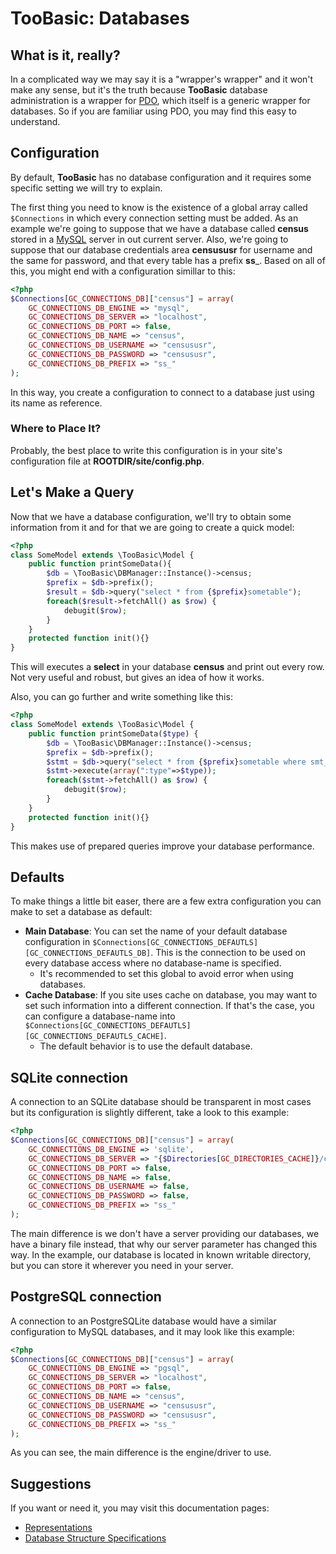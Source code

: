 # TooBasic: Databases
## What is it, really?
In a complicated way we may say it is a "wrapper's wrapper" and it won't make any
sense, but it's the truth because __TooBasic__ database administration is a
wrapper for [PDO](http://php.net/manual/en/book.pdo.php), which itself is a
generic wrapper for databases.
So if you are familiar using PDO, you may find this easy to understand.

## Configuration
By default, __TooBasic__ has no database configuration and it requires some
specific setting we will try to explain.

The first thing you need to know is the existence of a global array called
`$Connections` in which every connection setting must be added.
As an example we're going to suppose that we have a database called __census__
stored in a [MySQL](http://dev.mysql.com/doc/) server in out current server.
Also, we're going to suppose that our database credentials area __censususr__ for
username and the same for password, and that every table has a prefix __ss___.
Based on all of this, you might end with a configuration simillar to this:
```php
<?php
$Connections[GC_CONNECTIONS_DB]["census"] = array(
	GC_CONNECTIONS_DB_ENGINE => "mysql",
	GC_CONNECTIONS_DB_SERVER => "localhost",
	GC_CONNECTIONS_DB_PORT => false,
	GC_CONNECTIONS_DB_NAME => "census",
	GC_CONNECTIONS_DB_USERNAME => "censususr",
	GC_CONNECTIONS_DB_PASSWORD => "censususr",
	GC_CONNECTIONS_DB_PREFIX => "ss_"
);
```
In this way, you create a configuration to connect to a database just using its
name as reference.

### Where to Place It?
Probably, the best place to write this configuration is in your site's
configuration file at __ROOTDIR/site/config.php__.

## Let's Make a Query
Now that we have a database configuration, we'll try to obtain some information
from it and for that we are going to create a quick model:
```php
<?php
class SomeModel extends \TooBasic\Model {
	public function printSomeData(){
		$db = \TooBasic\DBManager::Instance()->census;
		$prefix = $db->prefix();
		$result = $db->query("select * from {$prefix}sometable");
		foreach($result->fetchAll() as $row) {
			debugit($row);
		}
	}
	protected function init(){}
}
```
This will executes a __select__ in your database __census__ and print out every
row.
Not very useful and robust, but gives an idea of how it works.

Also, you can go further and write something like this:
```php
<?php
class SomeModel extends \TooBasic\Model {
	public function printSomeData($type) {
		$db = \TooBasic\DBManager::Instance()->census;
		$prefix = $db->prefix();
		$stmt = $db->query("select * from {$prefix}sometable where smt_type = :type");
		$stmt->execute(array(":type"=>$type));
		foreach($stmt->fetchAll() as $row) {
			debugit($row);
		}
	}
	protected function init(){}
}
```
This makes use of prepared queries  improve your database performance.

## Defaults
To make things a little bit easer, there are a few extra configuration you can
make to set a database as default:

* __Main Database__: You can set the name of your default database configuration
in `$Connections[GC_CONNECTIONS_DEFAUTLS][GC_CONNECTIONS_DEFAUTLS_DB]`. This is
the connection to be used on every database access where no database-name is
specified.
    * It's recommended to set this global to avoid error when using databases.
* __Cache Database__: If you site uses cache on database, you may want to set such
information into a different connection. If that's the case, you can configure a
database-name into
`$Connections[GC_CONNECTIONS_DEFAUTLS][GC_CONNECTIONS_DEFAUTLS_CACHE]`.
    * The default behavior is to use the default database.

## SQLite connection
A connection to an SQLite database should be transparent in most cases but its
configuration is slightly different, take a look to this example:
```php
<?php
$Connections[GC_CONNECTIONS_DB]["census"] = array(
	GC_CONNECTIONS_DB_ENGINE => 'sqlite',
	GC_CONNECTIONS_DB_SERVER => "{$Directories[GC_DIRECTORIES_CACHE]}/census.sqlite3",
	GC_CONNECTIONS_DB_PORT => false,
	GC_CONNECTIONS_DB_NAME => false,
	GC_CONNECTIONS_DB_USERNAME => false,
	GC_CONNECTIONS_DB_PASSWORD => false,
	GC_CONNECTIONS_DB_PREFIX => "ss_"
);
```
The main difference is we don't have a server providing our databases, we have a
binary file instead, that why our server parameter has changed this way.
In the example, our database is located in known writable directory, but you can
store it wherever you need in your server.

## PostgreSQL connection
A connection to an PostgreSQLite database would have a similar configuration to
MySQL databases, and it may look like this example:
```php
<?php
$Connections[GC_CONNECTIONS_DB]["census"] = array(
	GC_CONNECTIONS_DB_ENGINE => "pgsql",
	GC_CONNECTIONS_DB_SERVER => "localhost",
	GC_CONNECTIONS_DB_PORT => false,
	GC_CONNECTIONS_DB_NAME => "census",
	GC_CONNECTIONS_DB_USERNAME => "censususr",
	GC_CONNECTIONS_DB_PASSWORD => "censususr",
	GC_CONNECTIONS_DB_PREFIX => "ss_"
);
```
As you can see, the main difference is the engine/driver to use.

## Suggestions
If you want or need it, you may visit this documentation pages:

* [Representations](representations.md)
* [Database Structure Specifications](databasespecs.md)

